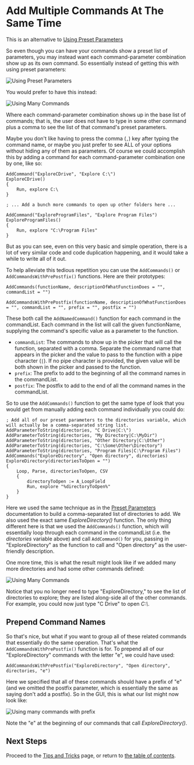 # Add Multiple Commands At The Same Time

This is an alternative to [Using Preset Parameters][UsingCommandsWithParametersPage]

So even though you can have your commands show a preset list of parameters, you may instead want each command-parameter combination show up as its own command.
So essentially instead of getting this with using preset parameters:

![Using Preset Parameters][UsingPresetParametersImage]

You would prefer to have this instead:

![Using Many Commands][UsingManyCommandsImage]

Where each command-parameter combination shows up in the base list of commands; that is, the user does not have to type in some other command plus a comma to see the list of that command's preset parameters.

Maybe you don't like having to press the comma (`,`) key after typing the command name, or maybe you just prefer to see ALL of your options without hiding any of them as parameters.
Of course we could accomplish this by adding a command for each command-parameter combination one by one, like so:

```AutoHotkey
AddCommand("ExploreCDrive", "Explore C:\")
ExploreCDrive()
{
    Run, explore C:\
}

; ... Add a bunch more commands to open up other folders here ...

AddCommand("ExploreProgramFiles", "Explore Program Files")
ExploreProgramFiles()
{
    Run, explore "C:\Program Files"
}
```

But as you can see, even on this very basic and simple operation, there is a lot of very similar code and code duplication happening, and it would take a while to write all of it out.

To help alleviate this tedious repetition you can use the `AddCommands()` or `AddCommandsWithPrePostfix()` functions.
Here are their prototypes:

```AutoHotkey
AddCommands(functionName, descriptionOfWhatFunctionDoes = "", commandList = "")

AddCommandsWithPrePostfix(functionName, descriptionOfWhatFunctionDoes = "", commandList = "", prefix = "", postfix = "")
```

These both call the `AddNamedCommand()` function for each command in the commandList.
Each command in the list will call the given functionName, supplying the command's specific value as a parameter to the function.

* `commandList`: The commands to show up in the picker that will call the function, separated with a comma.
  Separate the command name that appears in the picker and the value to pass to the function with a pipe character (`|`).
  If no pipe character is provided, the given value will be both shown in the picker and passed to the function.
* `prefix`: The prefix to add to the beginning of all the command names in the commandList.
* `postfix`: The postfix to add to the end of all the command names in the commandList.

So to use the `AddCommands()` function to get the same type of look that you would get from manually adding each command individually you could do:

```AutoHotkey
; Add all of our preset parameters to the directories variable, which will actually be a comma-separated string list.
AddParameterToString(directories, "C Drive|C:\")
AddParameterToString(directories, "My Directory|C:\MyDir")
AddParameterToString(directories, "Other Directory|C:\Other")
AddParameterToString(directories, "C:\Some\Other\Directory")
AddParameterToString(directories, "Program Files|C:\Program Files")
AddCommands("ExploreDirectory", "Open directory", directories)
ExploreDirectory(directoriesToOpen = "")
{
    Loop, Parse, directoriesToOpen, CSV
    {
        directoryToOpen := A_LoopField
        Run, explore "%directoryToOpen%"
    }
}
```

Here we used the same technique as in the [Preset Parameters][UsingCommandsWithParametersPage] documentation to build a comma-separated list of directories to add.
We also used the exact same _ExploreDirectory()_ function.
The only thing different here is that we used the `AddCommands()` function, which will essentially loop through each command in the commandList (i.e. the _directories_ variable above) and call `AddCommand()` for you, passing in "ExploreDirectory" as the function to call and "Open directory" as the user-friendly description.

One more time, this is what the result might look like if we added many more directories and had some other commands defined:

![Using Many Commands][UsingManyCommandsImage]

Notice that you no longer need to type "ExploreDirectory," to see the list of directories to explore; they are listed along-side all of the other commands.
For example, you could now just type "C Drive" to open _C:\\_.

## Prepend Command Names

So that's nice, but what if you want to group all of these related commands that essentially do the same operation.
That's what the `AddCommandsWithPrePostfix()` function is for.
To prepend all of our "ExploreDirectory" commands with the letter "e", we could have used:

```AutoHotkey
AddCommandsWithPrePostfix("ExploreDirectory", "Open directory", directories, "e")
```

Here we specified that all of these commands should have a prefix of "e" (and we omitted the postfix parameter, which is essentially the same as saying don't add a postfix).
So in the GUI, this is what our list might now look like:

![Using many commands with prefix][UsingManyCommandsWithPrefixImage]

Note the "e" at the beginning of our commands that call _ExploreDirectory()_.

## Next Steps

Proceed to the [Tips and Tricks][TipsAndTricksPage] page, or return to [the table of contents][DocumentationTableOfContents].

<!-- Links -->
[DocumentationTableOfContents]: DocumentationHomePage.md
[TipsAndTricksPage]: TipsAndTricks.md
[UsingCommandsWithParametersPage]: UsingCommandsWithParameters.md
[UsingPresetParametersImage]: Images/UsingPresetParameters.png
[UsingManyCommandsImage]: Images/UsingManyCommands.png
[UsingManyCommandsWithPrefixImage]: Images/UsingManyCommandsWithPrefix.png
